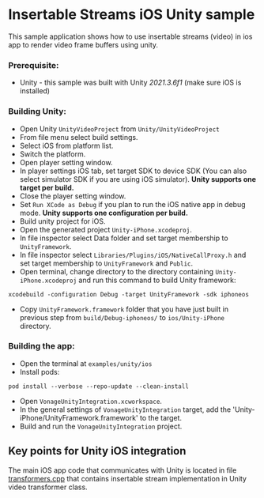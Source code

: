 # Insertable Streams iOS Unity sample
This sample application shows how to use insertable streams (video) in ios app to render video frame buffers using unity.
### Prerequisite:
- Unity - this sample was built with Unity *2021.3.6f1* (make sure iOS is installed)
### Building Unity:
- Open Unity `UnityVideoProject` from `Unity/UnityVideoProject`
- From file menu select build settings.
- Select iOS from platform list.
- Switch the platform.
- Open player setting window.
- In player settings iOS tab, set target SDK to device SDK (You can also select simulator SDK if you are using iOS simulator). **Unity supports one target per build.**
- Close the player setting window.
- Set `Run XCode as Debug` if you plan to run the iOS native app in debug mode. **Unity supports one configuration per build.**
- Build unity project for iOS.
- Open the generated project `Unity-iPhone.xcodeproj`.
- In file inspector select Data folder and set target membership to `UnityFramework`.
- In file inspector select `Libraries/Plugins/iOS/NativeCallProxy.h` and set target membership to `UnityFramework` and `Public`.
- Open terminal, change directory to the directory containing `Unity-iPhone.xcodeproj` and run this command to build Unity framework:
```
xcodebuild -configuration Debug -target UnityFramework -sdk iphoneos
```
- Copy `UnityFramework.framework` folder that you have just built in previous step from `build/Debug-iphoneos/` to `ios/Unity-iPhone` directory.
### Building the app:
- Open the terminal at `examples/unity/ios`
- Install pods:
```
pod install --verbose --repo-update --clean-install
```
- Open `VonageUnityIntegration.xcworkspace`.
- In the general settings of `VonageUnityIntegration` target, add the 'Unity-iPhone/UnityFramework.framework' to the target.
- Build and run the `VonageUnityIntegration` project.

## Key points for Unity iOS integration
The main iOS app code that communicates with Unity is located in file [transformers.cpp](https://github.com/Vonage/vonage-media-transformers-samples/blob/main/examples/unity/ios/VonageUnityIntegration/transformers.cpp) that contains insertable stream implementation in Unity video transformer class.
